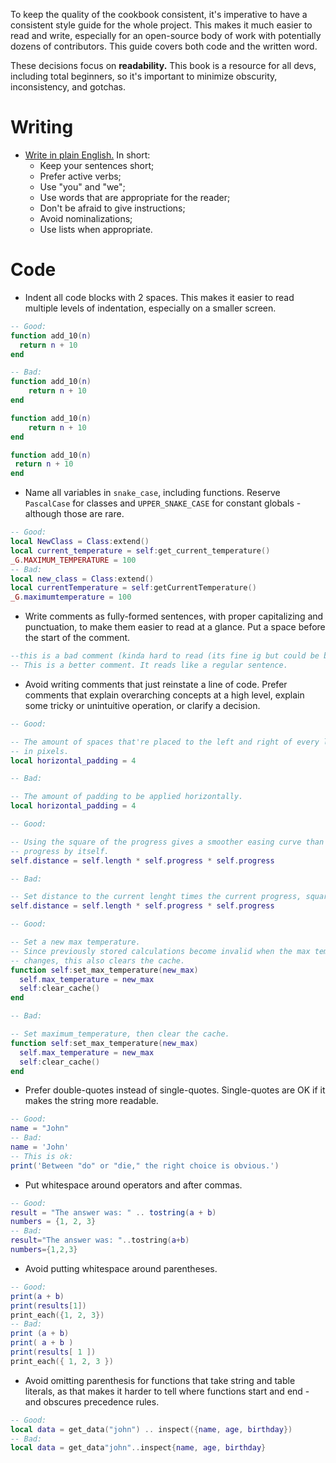 To keep the quality of the cookbook consistent, it's imperative to have a consistent style guide for the whole project. This makes it much easier to read and write, especially for an open-source body of work with potentially dozens of contributors. This guide covers both code and the written word.

These decisions focus on **readability.** This book is a resource for all devs, including total beginners, so it's important to minimize obscurity, inconsistency, and gotchas.

# Writing
* [Write in plain English.](https://www.plainenglish.co.uk/how-to-write-in-plain-english.html) In short:
	* Keep your sentences short;
	* Prefer active verbs;
	* Use "you" and "we";
	* Use words that are appropriate for the reader;
	* Don't be afraid to give instructions;
	* Avoid nominalizations;
	* Use lists when appropriate.

# Code
* Indent all code blocks with 2 spaces. This makes it easier to read multiple levels of indentation, especially on a smaller screen.
```lua
-- Good:
function add_10(n)
  return n + 10
end

-- Bad:
function add_10(n)
	return n + 10
end

function add_10(n)
    return n + 10
end

function add_10(n)
 return n + 10
end
```
* Name all variables in `snake_case`, including functions. Reserve `PascalCase` for classes and `UPPER_SNAKE_CASE` for constant globals - although those are rare.
```lua
-- Good:
local NewClass = Class:extend()
local current_temperature = self:get_current_temperature()
_G.MAXIMUM_TEMPERATURE = 100
-- Bad:
local new_class = Class:extend()
local currentTemperature = self:getCurrentTemperature()
_G.maximumtemperature = 100
```
* Write comments as fully-formed sentences, with proper capitalizing and punctuation, to make them easier to read at a glance. Put a space before the start of the comment.
```lua
--this is a bad comment (kinda hard to read (its fine ig but could be better))
-- This is a better comment. It reads like a regular sentence.
```
* Avoid writing comments that just reinstate a line of code. Prefer comments that explain overarching concepts at a high level, explain some tricky or unintuitive operation, or clarify a decision.
```lua
-- Good:

-- The amount of spaces that're placed to the left and right of every line,
-- in pixels.
local horizontal_padding = 4

-- Bad:

-- The amount of padding to be applied horizontally.
local horizontal_padding = 4

-- Good:

-- Using the square of the progress gives a smoother easing curve than just
-- progress by itself.
self.distance = self.length * self.progress * self.progress

-- Bad:

-- Set distance to the current lenght times the current progress, squared.
self.distance = self.length * self.progress * self.progress

-- Good:

-- Set a new max temperature.
-- Since previously stored calculations become invalid when the max temperature
-- changes, this also clears the cache.
function self:set_max_temperature(new_max)
  self.max_temperature = new_max
  self:clear_cache()
end

-- Bad:

-- Set maximum_temperature, then clear the cache.
function self:set_max_temperature(new_max)
  self.max_temperature = new_max
  self:clear_cache()
end
```
* Prefer double-quotes instead of single-quotes. Single-quotes are OK if it makes the string more readable.
```lua
-- Good:
name = "John"
-- Bad:
name = 'John'
-- This is ok:
print('Between "do" or "die," the right choice is obvious.')
```
* Put whitespace around operators and after commas.
```lua
-- Good:
result = "The answer was: " .. tostring(a + b)
numbers = {1, 2, 3}
-- Bad:
result="The answer was: "..tostring(a+b)
numbers={1,2,3}
```
* Avoid putting whitespace around parentheses.
```lua
-- Good:
print(a + b)
print(results[1])
print_each({1, 2, 3})
-- Bad:
print (a + b)
print( a + b )
print(results[ 1 ])
print_each({ 1, 2, 3 })
```
* Avoid omitting parenthesis for functions that take string and table literals, as that makes it harder to tell where functions start and end - and obscures precedence rules.
```lua
-- Good:
local data = get_data("john") .. inspect({name, age, birthday})
-- Bad:
local data = get_data"john"..inspect{name, age, birthday}
```
